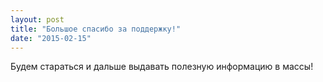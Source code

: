 ```yaml
---
layout: post
title: "Большое спасибо за поддержку!"
date: "2015-02-15"
---
```


Будем стараться и дальше выдавать полезную информацию в массы!
